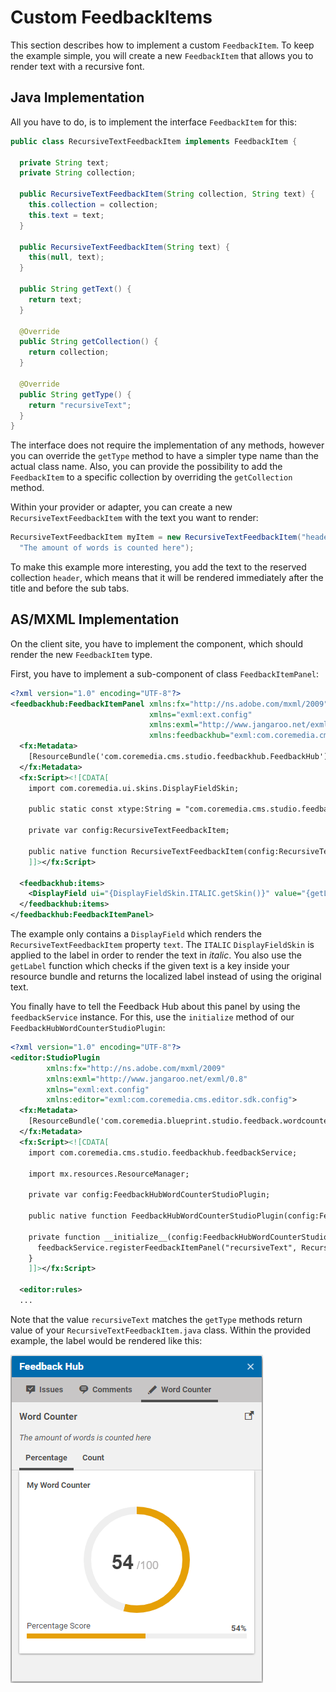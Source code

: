 # Custom FeedbackItems

This section describes how to implement a custom `FeedbackItem`.
To keep the example simple, you will create a new `FeedbackItem` that allows you 
to render text with a recursive font.

## Java Implementation

All you have to do, is to implement the interface `FeedbackItem` for this:

```java
public class RecursiveTextFeedbackItem implements FeedbackItem {

  private String text;
  private String collection;

  public RecursiveTextFeedbackItem(String collection, String text) {
    this.collection = collection;
    this.text = text;
  }
  
  public RecursiveTextFeedbackItem(String text) {
    this(null, text);
  }

  public String getText() {
    return text;
  }

  @Override
  public String getCollection() {
    return collection;
  }

  @Override
  public String getType() {
    return "recursiveText";
  }
}
```

The interface does not require the implementation of any methods, however you can
override the `getType` method to have a simpler type name than the actual class name.
Also, you can provide the possibility to add the `FeedbackItem` to a specific collection
by overriding the `getCollection` method.

Within your provider or adapter, you can create a new `RecursiveTextFeedbackItem` 
with the text you want to render:

```java
RecursiveTextFeedbackItem myItem = new RecursiveTextFeedbackItem("header", 
  "The amount of words is counted here");
```

To make this example more interesting, you add the text to the reserved collection `header`, 
which means that it will be rendered immediately after the title and before the sub tabs.

## AS/MXML Implementation

On the client site, you have to implement the component, which should render
the new `FeedbackItem` type.

First, you have to implement a sub-component of class `FeedbackItemPanel`:

```xml
<?xml version="1.0" encoding="UTF-8"?>
<feedbackhub:FeedbackItemPanel xmlns:fx="http://ns.adobe.com/mxml/2009"
                               xmlns="exml:ext.config"
                               xmlns:exml="http://www.jangaroo.net/exml/0.8"
                               xmlns:feedbackhub="exml:com.coremedia.cms.studio.feedbackhub.config">
  <fx:Metadata>
    [ResourceBundle('com.coremedia.cms.studio.feedbackhub.FeedbackHub')]
  </fx:Metadata>
  <fx:Script><![CDATA[
    import com.coremedia.ui.skins.DisplayFieldSkin;

    public static const xtype:String = "com.coremedia.cms.studio.feedbackhub.config.recursiveTextFeedbackItem";

    private var config:RecursiveTextFeedbackItem;

    public native function RecursiveTextFeedbackItem(config:RecursiveTextFeedbackItem = null);
    ]]></fx:Script>

  <feedbackhub:items>
    <DisplayField ui="{DisplayFieldSkin.ITALIC.getSkin()}" value="{getLabel(config.feedbackItem['text'])}" />
  </feedbackhub:items>
</feedbackhub:FeedbackItemPanel>
```

The example only contains a `DisplayField` which renders the `RecursiveTextFeedbackItem` property `text`.
The `ITALIC` `DisplayFieldSkin` is applied to the label in order to render the text in _italic_.
You also use the `getLabel` function which checks if the given text is a key inside your resource bundle
and returns the localized label instead of using the original text.

You finally have to tell the Feedback Hub about this panel by using the `feedbackService` instance.
For this, use the `initialize` method of our `FeedbackHubWordCounterStudioPlugin`:

```xml
<?xml version="1.0" encoding="UTF-8"?>
<editor:StudioPlugin
        xmlns:fx="http://ns.adobe.com/mxml/2009"
        xmlns:exml="http://www.jangaroo.net/exml/0.8"
        xmlns="exml:ext.config"
        xmlns:editor="exml:com.coremedia.cms.editor.sdk.config">
  <fx:Metadata>
    [ResourceBundle('com.coremedia.blueprint.studio.feedback.wordcounter.FeedbackHubWordCounterStudioPlugin')]
  </fx:Metadata>
  <fx:Script><![CDATA[
    import com.coremedia.cms.studio.feedbackhub.feedbackService;

    import mx.resources.ResourceManager;

    private var config:FeedbackHubWordCounterStudioPlugin;

    public native function FeedbackHubWordCounterStudioPlugin(config:FeedbackHubWordCounterStudioPlugin = null);

    private function __initialize__(config:FeedbackHubWordCounterStudioPlugin):void {
      feedbackService.registerFeedbackItemPanel("recursiveText", RecursiveTextFeedbackItem({}));
    }
    ]]></fx:Script>

  <editor:rules>
  ...
```

Note that the value `recursiveText` matches the `getType` methods return value of
your `RecursiveTextFeedbackItem.java` class. Within the provided example, the label 
would be rendered like this:


![Custom FeedbackItem](images/custom_feedbackitem.png "Custom FeedbackItem")
